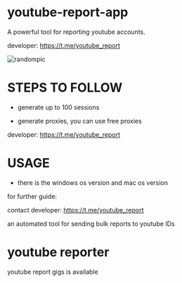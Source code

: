 # youtube-report-app
A powerful tool for reporting youtube accounts.

developer:  https://t.me/youtube_report

![randompic](https://github.com/user-attachments/assets/a67ab1db-8810-4ccf-ac04-6739b37c6a97)

# STEPS TO FOLLOW
- generate up to 100 sessions

- generate proxies, you can use free proxies

developer:  https://t.me/youtube_report

# USAGE
- there is the windows os version and mac os version

for further guide:

contact developer:  https://t.me/youtube_report

an automated tool for sending bulk reports to youtube IDs

# youtube reporter
youtube report gigs is available
